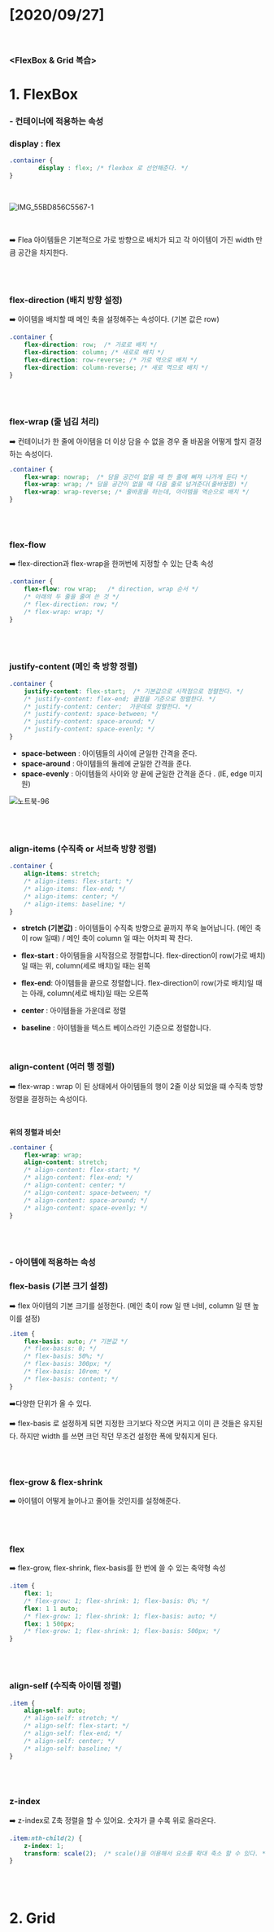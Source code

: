 # [2020/09/27]

</br>

### <FlexBox & Grid 복습>



# 1. FlexBox 



### - 컨테이너에 적용하는 속성

### display : flex 

``` css
.container {
 		display : flex; /* flexbox 로 선언해준다. */ 
}
```

</br>

![IMG_55BD856C5567-1](https://user-images.githubusercontent.com/48006103/94363302-4be52880-00fc-11eb-9f0a-82293c89a6af.jpeg)



</br>

:arrow_right: Flea 아이템들은 기본적으로 가로 방향으로 배치가 되고 각 아이템이 가진 width 만큼 공간을 차지한다. 

</br></br>

### flex-direction (배치 방향 설정)

:arrow_right: 아이템을 배치할 때 메인 축을 설정해주는 속성이다. (기본 값은 row)



```css
.container {
  	flex-direction: row;  /* 가로로 배치 */
  	flex-direction: column; /* 새로로 배치 */
  	flex-direction: row-reverse; /* 가로 역으로 배치 */
  	flex-direction: column-reverse; /* 새로 역으로 배치 */
}
```



</br></br>

### flex-wrap (줄 넘김 처리)

:arrow_right: 컨테이너가 한 줄에 아이템을 더 이상 담을 수 없을 경우 줄 바꿈을 어떻게 할지 결정하는 속성이다. 



```css
.container {
	flex-wrap: nowrap;  /* 담을 공간이 없을 때 한 줄에 삐져 나가게 둔다 */
	flex-wrap: wrap; /* 담을 공간이 없을 때 다음 줄로 넘겨준다(줄바꿈함) */
	flex-wrap: wrap-reverse; /* 줄바꿈을 하는데, 아이템을 역순으로 배치 */
}
```



</br></br>



### flex-flow

:arrow_right: flex-direction과 flex-wrap을 한꺼번에 지정할 수 있는 단축 속성

```css
.container {
	flex-flow: row wrap;   /* direction, wrap 순서 */
	/* 아래의 두 줄을 줄여 쓴 것 */
	/* flex-direction: row; */
	/* flex-wrap: wrap; */
}
```

</br></br>



### justify-content (메인 축 방향 정렬)



```css
.container {
	justify-content: flex-start;  /* 기본값으로 시작점으로 정렬한다. */
	/* justify-content: flex-end; 끝점을 기준으로 정렬한다. */
	/* justify-content: center;  가운데로 정렬한다. */ 
	/* justify-content: space-between; */
	/* justify-content: space-around; */
	/* justify-content: space-evenly; */
}
```



- **space-between** : 아이템들의 사이에 균일한 간격을 준다.
- **space-around** : 아이템들의 둘레에 균일한 간격을 준다.
- **space-evenly** : 아이템들의 사이와 양 끝에 균일한 간격을 준다 . (IE, edge 미지원)



![노트북-96](https://user-images.githubusercontent.com/48006103/94364086-cb292b00-0101-11eb-9f4b-16770aa644a1.jpg)



</br></br>



### align-items (수직축 or 서브축 방향 정렬)



```css
.container {
	align-items: stretch;    
	/* align-items: flex-start; */
	/* align-items: flex-end; */
	/* align-items: center; */
	/* align-items: baseline; */
}
```

- **stretch (기본값)** : 아이템들이 수직축 방향으로 끝까지 쭈욱 늘어납니다. (메인 축이 row 일때) / 메인 축이 column 일 때는 어차피 꽉 찬다. 

- **flex-start** : 아이템들을 시작점으로 정렬합니다. flex-direction이 row(가로 배치)일 때는 위, column(세로 배치)일 때는 왼쪽

- **flex-end**: 아이템들을 끝으로 정렬합니다. flex-direction이 row(가로 배치)일 때는 아래, column(세로 배치)일 때는 오른쪽

- **center** : 아이템들을 가운데로 정렬

- **baseline** : 아이템들을 텍스트 베이스라인 기준으로 정렬합니다.



</br>



### align-content (여러 행 정렬)

:arrow_right: flex-wrap : wrap 이 된 상태에서  아이템들의 행이 2줄 이상 되었을 떄 수직축 방향 정렬을 결정하는 속성이다.

</br>

**위의 정렬과 비슷!**

```css
.container {
	flex-wrap: wrap;
	align-content: stretch;
	/* align-content: flex-start; */
	/* align-content: flex-end; */
	/* align-content: center; */
	/* align-content: space-between; */
	/* align-content: space-around; */
	/* align-content: space-evenly; */
}
```

</br></br>



### - **아이템에 적용하는 속성**

### flex-basis (기본 크기 설정)

:arrow_right: flex 아이템의 기본 크기를 설정한다. (메인 축이 row 일 땐 너비, column 일 땐 높이를 설정)



```css
.item {
	flex-basis: auto; /* 기본값 */
	/* flex-basis: 0; */
	/* flex-basis: 50%; */
	/* flex-basis: 300px; */
	/* flex-basis: 10rem; */
	/* flex-basis: content; */
}
```

:arrow_right:다양한 단위가 올 수 있다. 

:arrow_right: flex-basis 로 설정하게 되면 지정한 크기보다 작으면 커지고 이미 큰 것들은 유지된다.  하지만 width 를 쓰면 크던 작던 무조건 설정한 폭에 맞춰지게 된다. 





</br></br>

### flex-grow & flex-shrink

:arrow_right: 아이템이 어떻게 늘어나고 줄어들 것인지를 설정해준다. 







</br></br>

### flex

:arrow_right: flex-grow, flex-shrink, flex-basis를 한 번에 쓸 수 있는 축약형 속성

```css
.item {
	flex: 1;
	/* flex-grow: 1; flex-shrink: 1; flex-basis: 0%; */
	flex: 1 1 auto;
	/* flex-grow: 1; flex-shrink: 1; flex-basis: auto; */
	flex: 1 500px;
	/* flex-grow: 1; flex-shrink: 1; flex-basis: 500px; */
}
```







</br></br>



###  align-self (수직축 아이템 정렬)

```css
.item {
	align-self: auto;
	/* align-self: stretch; */
	/* align-self: flex-start; */
	/* align-self: flex-end; */
	/* align-self: center; */
	/* align-self: baseline; */
}
```





</br></br>





### z-index

:arrow_right: z-index로 Z축 정렬을 할 수 있어요. 숫자가 클 수록 위로 올라온다.



```css
.item:nth-child(2) {
	z-index: 1;
	transform: scale(2);  /* scale()을 이용해서 요소를 확대 축소 할 수 있다. */
}
```



</br> </br>







# 2. Grid 

